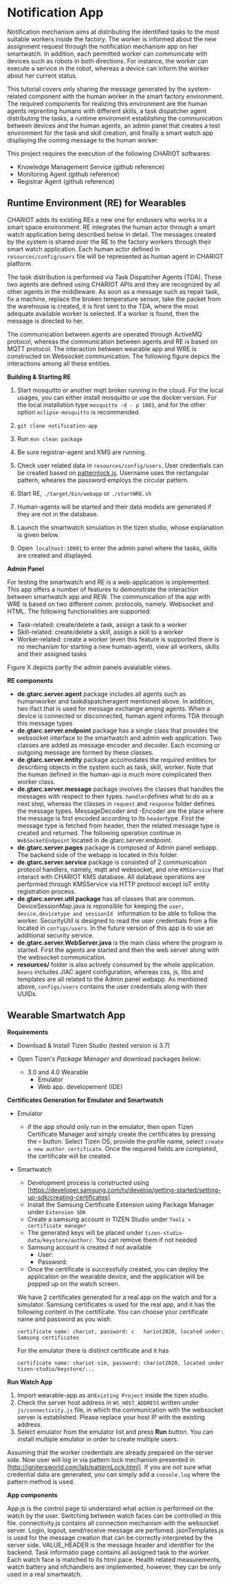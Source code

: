 # Notification App

Notification mechanism aims at distributing the identified tasks to the most suitable workers inside the factory. The worker is informed about the new assignment request through the notification mechanism app on her smartwatch. In addition, each permitted worker can communicate with devices such as robots in both directions. For instance, the worker can execute a service in the robot, whereas a device can inform the worker about her current status. 

This tutorial covers only sharing the message generated by the system-related component with the human worker in the smart factory environment. The required components for realizing this environment are the human agents reprenting humans with different skills, a task dispatcher agent distributing the tasks, a runtime enviroment establishing the communication between devices and the human agents, an admin panel that creates a test environment for the task and skill creation, and finally a smart watch app displaying the coming message to the human worker. 

This project requires the execution of the following CHARIOT softwares:

- Knowledge Management Service (github reference)
- Monitoring Agent (github reference)
- Registrar Agent (github reference)

## Runtime Environment (RE) for Wearables

CHARIOT adds its existing REs a new one for endusers who works in a smart space environment.  RE integrates the human actor through a smart watch application being described below in detail.  The messages created by the system is shared over the RE to the factory workers through their smart watch application. Each human actor defined in `resources/config/users` file will be represented as human agent in CHARIOT platform. 

The task distribution is performed via Task Dispatcher Agents (TDA). These two agents are defined using CHARIOT APIs and they are recognized by all other agents in the middleware. As soon as a message such as repair task, fix a machine, replace the broken temperature sensor, take the packet from the warehouse is created, it is first sent to the TDA, where the most adequate available worker is selected.  If a worker is found, then the message is directed to her. 

The communication between agents are operated through ActiveMQ protocol, whereas the communication between agents and RE is based on MQTT protocol. The interaction between wearable app and WRE is constructed on Websocket communication.  The following figure depics the interactions among all these entities.

<Place here the CPS.layer figure>

**Building & Starting RE**

1. Start mosquitto or another mqtt broker running in the cloud. For the local usages, you can either install mosquitto or use the docker version. For the local installation type `mosquitto -d - p 1883`, and for the other option `eclipse-mosquitto` is recommended.

2. `git clone notification-app`

3. Run `mvn clean package `

4. Be sure registrar-agent and KMS are running.

5. Check user related data in `resources/config/users`. User credentials can be created based on [patternlock.js](http://www.ignitersworld.com/lab/patternLock.html). Username uses the rectangular pattern, wheares the password employs the circular pattern. 

   <Add here the credentials and related pictures from the watch>

6. Start RE, `./target/bin/webapp` or `./startWRE.sh`

7. Human-agents will be started and  their data models are generated if they are not in the database.

8. Launch the smartwatch simulation in the tizen studio, whose explanation is given below.

9. Open` localhost:10001` to enter the admin panel where the  tasks, skills are created and displayed.

**Admin Panel**

For testing the smartwatch and RE is a web-application is implemented. This app offers a number of features to demonstrate the interaction between smartwatch app and REW. The communication of the app with WRE is based on two different comm. protocols, namely. Websocket and HTML. The following functionalities are supported:

- Task-related: create/delete a task, assign a task to a worker
- Skill-related: create/delete a skill, assign a skill to a worker
- Worker-related: create a worker (even this feature is supported there is no mechanism for starting a new human-agent), view all workers, skills and their assigned tasks

Figure X depicts partly the admin panels avaialable views.

**RE components** 

- **de.gtarc.server.agent** package includes all agents such as humanworker and taskdispatcheragent mentioned above. In addition, two ifact that is used for message exchange among agents. When a device is connected or disconnected, human agent informs TDA through this message types
- **de.gtarc.server.endpoint** package has a single class that provides the websocket interface to the smartwatch and admin web application. Two classes are added as message encoder and decoder. Each incoming or outgoing message are formed by these classes.
- **de.gtarc.server.entity** package accomodates the required entities for describing objects in the system such as task, skill, worker. Note that the human defined in the human-api is much more complicated then worker class.
- **de.gtarc.server.message** package involves the classes that handles the messages with respect to their types. `handler`defines what to do as a next step, whereas the classes in `request` and `response` folder defines the message types. MessageDecoder and -Encoder are the place where the message is first encoded according to its `header`type. First the message type is fetched from header, then the related message type is created and returned. The following operation continue in `WebSocketEndpoint` located in de.gtarc.server.endpoint.  
- **de.gtarc.server.pages** package is composed of Admin panel webapp. The backend side of the webapp is located in this folder.
- **de.gtarc.server.service** package is consisted of 2 communication protocol handlers, namely, mqtt and websocket, and one `KMSService` that interact with CHARIOT KMS database. All database operations are performed through KMSService via HTTP protocol except IoT entity registration process.
- **de.gtarc.server.util package** has all classes that are common. DeviceSessionMap.java is reponsible for keeping the `user, device,devicetype and sessionId ` information to be able to follow the worker. SecurityUtil is designed to read the user credentials from a file located in `configs/users`. In the future version of this app is to use an additional security service. 
- **de.gtarc.server.WebServer.java** is the main class where the program is started. First the agents are started and then the web server along with the websocket communication.
- **resources/** folder is also actively consumed by the whole application. `beans` includes JIAC agent configuration, whereas css, js, libs and templates are all related to the Admin panel webapp. As mentioned above, `configs/users` contains the user credentials along with their UUIDs.



## Wearable Smartwatch App

**Requirements** 

- Download & Install Tizen Studio  (tested version is 3.7)

- Open Tizen's *Package Manager* and download packages below:
  - 3.0 and 4.0 Wearable
    - Emulator
    - Web app. developement (IDE)

**Certificates Generation for Emulator and Smartwatch**

- Emulator

  - if the app should only run in the emulator, then open Tizen Certificate Manager and simply create the certificates by pressing the `+` button. Select Tizen OS, provide the profile name, select `create a new author certificate`. Once the required fields are completed, the certificate will be created.

- Smartwatch

  -  Development process is constructed using [https://developer.samsung.com/tv/develop/getting-started/setting-up-sdk/creating-certificates]
  - Install the Samsung Certificate Extension using Package Manager under `Extension SDK`
  - Create a samsung account in TIZEN Studio under `Tools > certificate manager`
  - The generated keys will be placed under `tizen-studio-data/keystore/author/`. You can remove them if not needed
  - Samsung account is created if not available
    - User:<your email>
    - Password:<password>
  - Once the certificate is successfully created, you can deploy the application on the wearable device, and the application will be popped up on the watch screen.

  We have 2 certificates generated for a real app on the watch and for a simulator. Samsung certificates is used for the real app, and it has the following content in the certificate. You can choose your  certificate name and password as you wish.

  `certificate name: chariot, password: c	hariot2020, located under: Samsung certificates`

  For the emulator there is distinct certificate and it has

  `certificate name: chariot-sim, password: chariot2020, located under tizen-studio/keystore/...`

  

**Run Watch App**

1. Import wearable-app as an`Existing Project` inside the tizen studio.
2. Check the server host address in `WS_HOST_ADDRESS` written under `js/connectivity.js` file, in which the communication with the websocket server is established. Please replace your host IP with the existing address.
3. Select emulator from the emulator list and press **Run** button. You can install multiple emulator in order to create multiple users. 

Assuming that the worker credentials are already prepared on the server side. Now user will log in via pattern lock mechanism presented in [http://ignitersworld.com/lab/patternLock.html]. If you are not sure what credential data are generated, you can simply add a `console.log` where the pattern method is used.

**App components**

App.js is the control page to understand what action is performed on the watch by the user. Switching between watch faces can be controlled in this file. connectivity.js contains all connection mechanism with the websocket server. Login, logout, send/receive message are perfomed. jsonTemplates.js is used for the message creation that can be correctly interpreted by the server side. VALUE_HEADER is the message header and identifier for the backend. Task informatio page contains all assigned task to the worker. Each watch face is matched to its html pace. Health related measurements, watch battery and nfchandlers are implemented, however, they can be only used in a real smartwatch.

